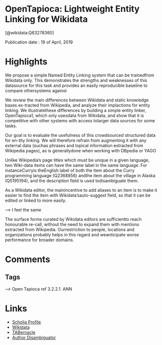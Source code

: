 
OpenTapioca: Lightweight Entity Linking for Wikidata
====================================================
  
  [@wikidata:Q63278360]  
  
Publication date : 19 of April, 2019  

# Highlights

We propose a simple Named Entity Linking system that can be trainedfrom Wikidata only. This demonstrates the strengths and weaknesses of this datasource for this task and provides an easily reproducible baseline to compare othersystems against

We review the main differences between Wikidata and static knowledge bases ex-tracted from Wikipedia, and analyze their implactions for entity linking. We illustratethese differences by building a simple entity linker, OpenTapioca1, which only usesdata from Wikidata, and show that it is competitive with other systems with access tolarger data sources for some tasks. 


Our goal is to evaluate the usefulness of this crowdsourced structured data for en-tity linking. We will therefore refrain from augmenting it with any external data (suchas phrases and topical information extracted from Wikipedia pages), as is generallydone when working with DBpedia or YAGO

Unlike Wikipedia’s page titles which must be unique in a given language, two Wiki-data items can have the same label in the same language. For instanceCurryis theEnglish label of both the item about the Curry programming language (Q2368856) andthe item about the village in Alaska (Q5195194), and the description field is used todisambiguate them.

As a Wikidata editor, the mainincentive to add aliases to an item is to make it easier to find the item with Wikidata’sauto-suggest field, so that it can be edited or linked to more easily.

--> I feel the same

The surface forms curated by Wikidata editors are sufficientto reach honourable re-call, without the need to expand them with mentions extracted from Wikipedia. Ourrestriction to people, locations and organizations probably helps in this regard and weanticipate worse performance for broader domains.

# Comments

## Tags

--> Open Tapioca ref 3.2.2.1. ANN

# Links 
  
 * [Scholia Profile](https://scholia.toolforge.org/work/Q63278360)  
 * [Wikidata](https://www.wikidata.org/wiki/Q63278360)  
 * [TABernacle](https://tabernacle.toolforge.org/?#/tab/manual/Q63278360/P921%3BP4510)  
 * [Author Disambiguator](https://author-disambiguator.toolforge.org/work_item_oauth.php?id=Q63278360&batch_id=&match=1&author_list_id=&doit=Get+author+links+for+work)  
